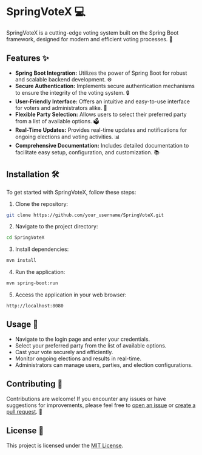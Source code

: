 # SpringVoteX 💻

SpringVoteX is a cutting-edge voting system built on the Spring Boot framework, designed for modern and efficient voting processes. 🚀

## Features ✨

- **Spring Boot Integration:** Utilizes the power of Spring Boot for robust and scalable backend development. ⚙️
- **Secure Authentication:** Implements secure authentication mechanisms to ensure the integrity of the voting system. 🔒
- **User-Friendly Interface:** Offers an intuitive and easy-to-use interface for voters and administrators alike. 🎨
- **Flexible Party Selection:** Allows users to select their preferred party from a list of available options. 🗳️
- **Real-Time Updates:** Provides real-time updates and notifications for ongoing elections and voting activities. 📊
- **Comprehensive Documentation:** Includes detailed documentation to facilitate easy setup, configuration, and customization. 📚

## Installation 🛠️

To get started with SpringVoteX, follow these steps:

1. Clone the repository:

```bash
git clone https://github.com/your_username/SpringVoteX.git
```

2. Navigate to the project directory:

```bash
cd SpringVoteX
```

3. Install dependencies:

```bash
mvn install
```

4. Run the application:

```bash
mvn spring-boot:run
```

5. Access the application in your web browser:

```
http://localhost:8080
```

## Usage 🚀

- Navigate to the login page and enter your credentials.
- Select your preferred party from the list of available options.
- Cast your vote securely and efficiently.
- Monitor ongoing elections and results in real-time.
- Administrators can manage users, parties, and election configurations.

## Contributing 🤝

Contributions are welcome! If you encounter any issues or have suggestions for improvements, please feel free to [open an issue](https://github.com/Sree-Harsha-PS/SpringVoteX/issues) or [create a pull request](https://github.com/Sree-Harsha-PS/SpringVoteX/pulls). 🙌

## License 📝

This project is licensed under the [MIT License](LICENSE).

